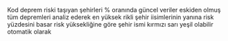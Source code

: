 Kod deprem riski taşıyan şehirleri %  oranında güncel veriler eskiden olmuş tüm depremleri analiz ederek 
 en yüksek rikli şehir iisimlerinin yanına risk yüzdesini basar risk yüksekliğine göre şehir ismi kırmızı sarı yeşil olabilir otomatik olarak
